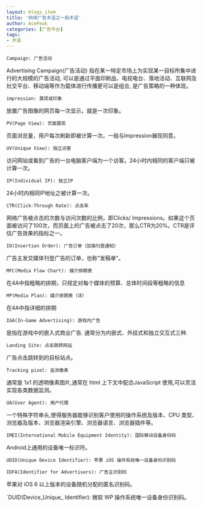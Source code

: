 ```yaml
---
layout: blogs_item
title: '网络广告术语之一般术语'
author: AcePeak
categories: [广告平台]
tags: 
- 术语
---
```



`Campaign: 广告活动`

Advertising Campaign(广告活动) 指在某一特定市场上为实现某一目标所集中进行的大规模的广告活动, 可以是通过平面印刷品、电视电台、落地活动、互联网及社交平台、移动端等作为载体进行传播更可以是组合, 是广告策略的一种体现。


`impression: 展现或印象`

放置广告图像的网页每一次显示，就是一次印象。


`PV(Page View): 页面展现`

页面浏览量，用户每次刷新即被计算一次。一般与Impression展现同意。


`UV(Unique View): 独立访客`

访问网站或看到广告的一台电脑客户端为一个访客。24小时内相同的客户端只被计算一次。


`IP(Individual IP): 独立IP`

24小时内相同IP地址之被计算一次。


`CTR(Click-Through Rate): 点击率`

网络广告被点击的次数与访问次数的比例，即Clicks/ Impressions。如果这个页面被访问了100次，而页面上的广告被点击了20次，那么CTR为20%。CTR是评估广告效果的指标之一。


`IO(Insertion Order): 广告订单（加插刊登通知）`

广告主发交媒体刊登广告的订单，也称"发稿单"。


`MFC(Media Flow Chart): 媒介排期表`

在4A中指粗略的排期，只规定对每个媒体的预算、总体时间段等粗略的信息


`MP(Media Plan): 媒介排期表（详）`

在4A中指详细的排期


`IGA(In-Game Advertising): 游戏内广告`

是指在游戏中的嵌入式商业广告. 通常分为内嵌式、外挂式和独立交互式三种. 


`Landing Site: 点击跳转网站`

广告点击跳转到的目标站点。


`Tracking pixel: 监测像素`

通常是 1x1 的透明像素图片,通常在 html 上下文中配合JavaScript 使用,可以灵活实现各类数据监测。


`UA(User Agent): 用户代理`

一个特殊字符串头,使得服务器能够识别客户使用的操作系统及版本、CPU 类型、浏览器及版本、浏览器渲染引擎、浏览器语言、浏览器插件等。


`IMEI(International Mobile Equipment Identity): 国际移动设备身份码`

Android上通用的设备唯一标识符。


`UDID(Unique Device Identifier): 苹果 iOS 操作系统唯一设备身份识别码`


`IDFA(Identifier for Advertisers): 广告主识别码`

苹果对 iOS 6 以上版本的设备随机分配的匿名识别码。


`DUID(Device_Unique_ Identifier): 微软 WP 操作系统唯一设备身份识别码。


